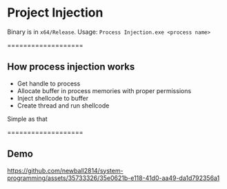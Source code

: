 # Project Injection

Binary is in `x64/Release`.
Usage: `Process Injection.exe <process name>`

===================

## How process injection works
- Get handle to process
- Allocate buffer in process memories with proper permissions
- Inject shellcode to buffer
- Create thread and run shellcode

Simple as that

===================

## Demo

https://github.com/newball2814/system-programming/assets/35733326/35e0621b-e118-41d0-aa49-da1d792356a1
